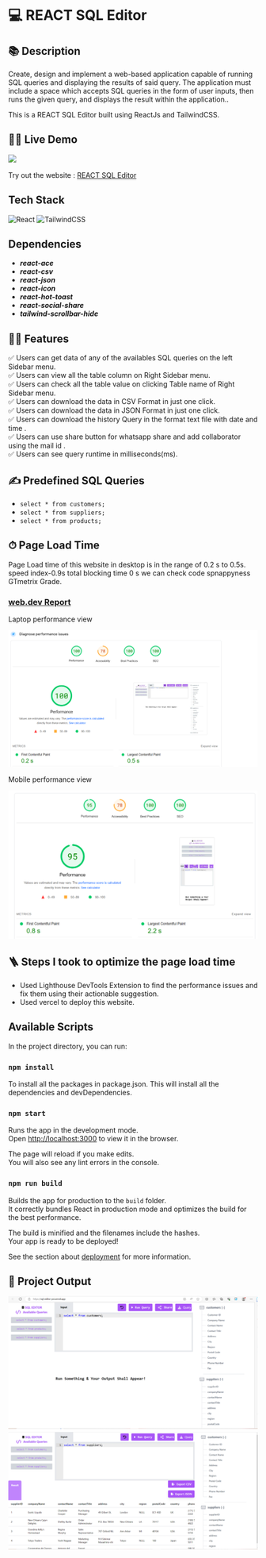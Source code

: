 # 💻 REACT SQL Editor

## 📚 Description

Create, design and implement a web-based application capable of running SQL queries and displaying the results of said query. The application must include a space which accepts SQL queries in the form of user inputs, then runs the given query, and displays the result within the application..

This is a REACT SQL Editor built using ReactJs and TailwindCSS.

## 👨‍💻 Live Demo

<a href=" https://vercel.com/ayushranjan2806/sql-editor/4wLbbcpX1Xw8Cba4yMjdeiZ9tsii" target="blank">
<img src="https://img.shields.io/website?url=https://www.codingspace.codes&logo=github&style=flat-square" />
</a>

Try out the website : [REACT SQL Editor](https://sql-editor-psi.vercel.app/)

##  Tech Stack

![React](https://img.shields.io/badge/react-%2320232a.svg?style=for-the-badge&logo=react&logoColor=%2361DAFB)
![TailwindCSS](https://img.shields.io/badge/tailwindcss-%2338B2AC.svg?style=for-the-badge&logo=tailwind-css&logoColor=white)

##  Dependencies

- **_react-ace_**
- **_react-csv_**
- **_react-json_**
- **_react-icon_**
- **_react-hot-toast_**
- **_react-social-share_**
- **_tailwind-scrollbar-hide_**
  

## 👨‍💻 Features

:white_check_mark: Users can get data of any of the availables SQL queries on the left Sidebar menu.\
:white_check_mark: Users can view all the table column on Right Sidebar menu.\
:white_check_mark: Users can check all the table value on clicking Table name of Right Sidebar menu.\
:white_check_mark: Users can download the data in CSV Format in just one click.\
:white_check_mark: Users can download the data in JSON Format in just one click.\
:white_check_mark: Users can download the history Query in the format text file with date and time .\
:white_check_mark: Users can use share button  for whatsapp share and add collaborator using the mail id .\
:white_check_mark: Users can see query runtime in milliseconds(ms).

## ✍️ Predefined SQL Queries

- `select * from customers;`
- `select * from suppliers;`
- `select * from products;`


## ⏱ Page Load Time

Page Load time of this website in desktop is in the range of 0.2 s to 0.5s.
speed index-0.9s total blocking time 0 s
we can check code spnappyness GTmetrix Grade.



### [web.dev Report](https://pagespeed.web.dev/)

Laptop performance view

![web.dev Report](Screenshot/desktop.png)

Mobile performance view

![web.dev Report](Screenshot/mobile.png)

## 🪜 Steps I took to optimize the page load time

- Used Lighthouse DevTools Extension to find the performance issues and fix them using their actionable suggestion.
- Used vercel to deploy this website.

## Available Scripts

In the project directory, you can run:

### `npm install`

To install all the packages in package.json. This will install all the dependencies and devDependencies.

### `npm start`

Runs the app in the development mode.\
Open [http://localhost:3000](http://localhost:3000) to view it in the browser.

The page will reload if you make edits.\
You will also see any lint errors in the console.

### `npm run build`

Builds the app for production to the `build` folder.\
It correctly bundles React in production mode and optimizes the build for the best performance.

The build is minified and the filenames include the hashes.\
Your app is ready to be deployed!

See the section about [deployment](https://facebook.github.io/create-react-app/docs/deployment) for more information.

## 🚀 Project Output

![Homepage](Screenshot/output.png)
![Result](Screenshot/out.png)
